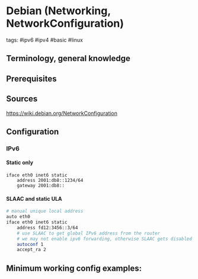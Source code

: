 # Debian (Networking, NetworkConfiguration)

tags: #ipv6 #ipv4 #basic #linux


Terminology, general knowledge
---


Prerequisites
---


Sources
---
https://wiki.debian.org/NetworkConfiguration

Configuration
---

### IPv6

#### Static only

```
iface eth0 inet6 static
	address 2001:db8::1234/64
	gateway 2001:db8::
```

#### SLAAC and static ULA

```bash
# manual unique local address
auto eth0
iface eth0 inet6 static
	address fd12:3456::3/64
	# use SLAAC to get global IPv6 address from the router
	# we may not enable ipv6 forwarding, otherwise SLAAC gets disabled
	autoconf 1
	accept_ra 2
```

Minimum working config examples:
---